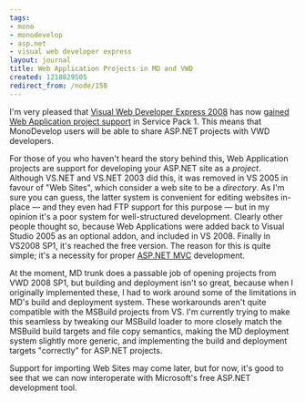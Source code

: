 ```yaml
---
tags:
- mono
- monodevelop
- asp.net
- visual web developer express
layout: journal
title: Web Application Projects in MD and VWD
created: 1218829505
redirect_from: /node/158
---
```

I'm very pleased that <a href="http://www.microsoft.com/express/vwd/">Visual Web Developer Express 2008</a> has now <a href="http://blogs.msdn.com/webdevtools/archive/2008/05/12/visual-studio-2008-sp1-beta.aspx">gained Web Application project support</a> in Service Pack 1. This means that MonoDevelop users will be able to share ASP.NET projects with VWD developers.

For those of you who haven't heard the story behind this, Web Application projects are support for developing your ASP.NET site as a <em>project</em>. Although VS.NET and VS.NET 2003 did this, it was removed in VS 2005 in favour of "Web Sites", which consider a web site to be a <em>directory</em>. As I'm sure you can guess, the latter system is convenient for editing websites in-place &mdash; and they even had FTP support for this purpose &mdash; but in my opinion it's a poor system for well-structured development. Clearly other people thought so, because Web Applications were added back to Visual Studio 2005 as an optional addon, and included in VS 2008. Finally in VS2008 SP1, it's reached the free version. The reason for this is quite simple; it's a necessity for proper <a href="http://www.asp.net/mvc/">ASP.NET MVC</a> development.

At the moment, MD trunk does a passable job of opening projects from VWD 2008 SP1, but building and deployment isn't so great, because when I originally implemented these, I had to work around some of the limitations in MD's build and deployment system. These workarounds aren't quite compatible with the MSBuild projects from VS. I'm currently trying to make this seamless by tweaking our MSBuild loader to more closely match the MSBuild build targets and file copy semantics, making the MD deployment system slightly more generic, and implementing the build and deployment targets "correctly" for ASP.NET projects.

Support for importing Web Sites may come later, but for now, it's good to see that we can now interoperate with Microsoft's free ASP.NET development tool.
<!--break-->
